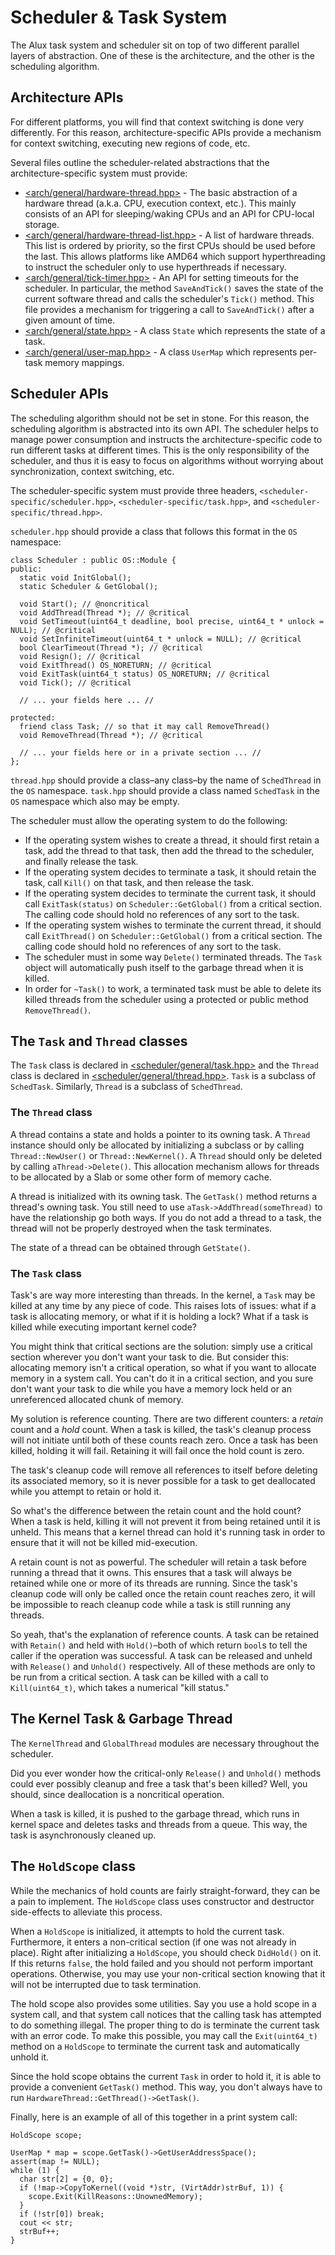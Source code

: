 # Scheduler & Task System

The Alux task system and scheduler sit on top of two different parallel layers of abstraction. One of these is the architecture, and the other is the scheduling algorithm.

## Architecture APIs

For different platforms, you will find that context switching is done very differently. For this reason, architecture-specific APIs provide a mechanism for context switching, executing new regions of code, etc.

Several files outline the scheduler-related abstractions that the architecture-specific system must provide:

 * [&lt;arch/general/hardware-thread.hpp&gt;](../src/arch/general/hardware-thread.hpp) - The basic abstraction of a hardware thread (a.k.a. CPU, execution context, etc.). This mainly consists of an API for sleeping/waking CPUs and an API for CPU-local storage.
 * [&lt;arch/general/hardware-thread-list.hpp&gt;](../src/arch/general/hardware-thread-list.hpp) - A list of hardware threads. This list is ordered by priority, so the first CPUs should be used before the last. This allows platforms like AMD64 which support hyperthreading to instruct the scheduler only to use hyperthreads if necessary.
 * [&lt;arch/general/tick-timer.hpp&gt;](../src/arch/general/tick-timer.hpp) - An API for setting timeouts for the scheduler. In particular, the method `SaveAndTick()` saves the state of the current software thread and calls the scheduler's `Tick()` method. This file provides a mechanism for triggering a call to `SaveAndTick()` after a given amount of time.
 * [&lt;arch/general/state.hpp&gt;](../src/arch/general/state.hpp) - A class `State` which represents the state of a task.
 * [&lt;arch/general/user-map.hpp&gt;](../src/arch/general/user-map.hpp) - A class `UserMap` which represents per-task memory mappings.

## Scheduler APIs

The scheduling algorithm should not be set in stone. For this reason, the scheduling algorithm is abstracted into its own API. The scheduler helps to manage power consumption and instructs the architecture-specific code to run different tasks at different times. This is the only responsibility of the scheduler, and thus it is easy to focus on algorithms without worrying about synchronization, context switching, etc.

The scheduler-specific system must provide three headers, `<scheduler-specific/scheduler.hpp>`, `<scheduler-specific/task.hpp>`, and `<scheduler-specific/thread.hpp>`.

`scheduler.hpp` should provide a class that follows this format in the `OS` namespace:

    class Scheduler : public OS::Module {
    public:
      static void InitGlobal();
	  static Scheduler & GetGlobal();
	  
	  void Start(); // @noncritical	  
	  void AddThread(Thread *); // @critical
	  void SetTimeout(uint64_t deadline, bool precise, uint64_t * unlock = NULL); // @critical
	  void SetInfiniteTimeout(uint64_t * unlock = NULL); // @critical
	  bool ClearTimeout(Thread *); // @critical
	  void Resign(); // @critical
	  void ExitThread() OS_NORETURN; // @critical
	  void ExitTask(uint64_t status) OS_NORETURN; // @critical
	  void Tick(); // @critical
	  
	  // ... your fields here ... //
	  
	protected:
	  friend class Task; // so that it may call RemoveThread()
	  void RemoveThread(Thread *); // @critical
      
      // ... your fields here or in a private section ... //
    };

`thread.hpp` should provide a class&ndash;any class&ndash;by the name of `SchedThread` in the `OS` namespace. `task.hpp` should provide a class named `SchedTask` in the `OS` namespace which also may be empty.

The scheduler must allow the operating system to do the following:

* If the operating system wishes to create a thread, it should first retain a task, add the thread to that task, then add the thread to the scheduler, and finally release the task.
* If the operating system decides to terminate a task, it should retain the task, call `Kill()` on that task, and then release the task.
* If the operating system decides to terminate the current task, it should call `ExitTask(status)` on `Scheduler::GetGlobal()` from a critical section. The calling code should hold no references of any sort to the task.
* If the operating system wishes to terminate the current thread, it should call `ExitThread()` on `Scheduler::GetGlobal()` from a critical section. The calling code should hold no references of any sort to the task.
* The scheduler must in some way `Delete()` terminated threads. The `Task` object will automatically push itself to the garbage thread when it is killed.
* In order for `~Task()` to work, a terminated task must be able to delete its killed threads from the scheduler using a protected or public method `RemoveThread()`.

## The `Task` and `Thread` classes

The `Task` class is declared in [&lt;scheduler/general/task.hpp&gt;](../src/scheduler/general/task.hpp) and the `Thread` class is declared in [&lt;scheduler/general/thread.hpp&gt;](../src/scheduler/general/thread.hpp). `Task` is a subclass of `SchedTask`. Similarly, `Thread` is a subclass of `SchedThread`.

### The `Thread` class

A thread contains a state and holds a pointer to its owning task. A `Thread` instance should only be allocated by initializing a subclass or by calling `Thread::NewUser()` or `Thread::NewKernel()`. A `Thread` should only be deleted by calling `aThread->Delete()`. This allocation mechanism allows for threads to be allocated by a Slab or some other form of memory cache.

A thread is initialized with its owning task. The `GetTask()` method returns a thread's owning task. You still need to use `aTask->AddThread(someThread)` to have the relationship go both ways. If you do not add a thread to a task, the thread will not be properly destroyed when the task terminates.

The state of a thread can be obtained through `GetState()`.

### The `Task` class

Task's are way more interesting than threads. In the kernel, a `Task` may be killed at any time by any piece of code. This raises lots of issues: what if a task is allocating memory, or what if it is holding a lock? What if a task is killed while executing important kernel code?

You might think that critical sections are the solution: simply use a critical section wherever you don't want your task to die. But consider this: allocating memory isn't a critical operation, so what if you want to allocate memory in a system call. You can't do it in a critical section, and you sure don't want your task to die while you have a memory lock held or an unreferenced allocated chunk of memory.

My solution is reference counting. There are two different counters: a *retain* count and a *hold* count. When a task is killed, the task's cleanup process will not initiate until both of these counts reach zero. Once a task has been killed, holding it will fail. Retaining it will fail once the hold count is zero.

The task's cleanup code will remove all references to itself before deleting its associated memory, so it is never possible for a task to get deallocated while you attempt to retain or hold it.

So what's the difference between the retain count and the hold count? When a task is held, killing it will not prevent it from being retained until it is unheld. This means that a kernel thread can hold it's running task in order to ensure that it will not be killed mid-execution.

A retain count is not as powerful. The scheduler will retain a task before running a thread that it owns. This ensures that a task will always be retained while one or more of its threads are running. Since the task's cleanup code will only be called once the retain count reaches zero, it will be impossible to reach cleanup code while a task is still running any threads.

So yeah, that's the explanation of reference counts. A task can be retained with `Retain()` and held with `Hold()`&ndash;both of which return `bool`s to tell the caller if the operation was successful. A task can be released and unheld with `Release()` and `Unhold()` respectively. All of these methods are only to be run from a critical section. A task can be killed with a call to `Kill(uint64_t)`, which takes a numerical "kill status."

## The Kernel Task & Garbage Thread

The `KernelThread` and `GlobalThread` modules are necessary throughout the scheduler.

Did you ever wonder how the critical-only `Release()` and `Unhold()` methods could ever possibly cleanup and free a task that's been killed? Well, you should, since deallocation is a noncritical operation.

When a task is killed, it is pushed to the garbage thread, which runs in kernel space and deletes tasks and threads from a queue. This way, the task is asynchronously cleaned up.

## The `HoldScope` class

While the mechanics of hold counts are fairly straight-forward, they can be a pain to implement. The `HoldScope` class uses constructor and destructor side-effects to alleviate this process.

When a `HoldScope` is initialized, it attempts to hold the current task. Furthermore, it enters a non-critical section (if one was not already in place). Right after initializing a `HoldScope`, you should check `DidHold()` on it. If this returns `false`, the hold failed and you should not perform important operations. Otherwise, you may use your non-critical section knowing that it will not be interrupted due to task termination.

The hold scope also provides some utilities. Say you use a hold scope in a system call, and that system call notices that the calling task has attempted to do something illegal. The proper thing to do is terminate the current task with an error code. To make this possible, you may call the `Exit(uint64_t)` method on a `HoldScope` to terminate the current task and automatically unhold it.

Since the hold scope obtains the current `Task` in order to hold it, it is able to provide a convenient `GetTask()` method. This way, you don't always have to run `HardwareThread::GetThread()->GetTask()`.

Finally, here is an example of all of this together in a print system call:

	HoldScope scope;
  
    UserMap * map = scope.GetTask()->GetUserAddressSpace();
    assert(map != NULL);
    while (1) {
      char str[2] = {0, 0};
      if (!map->CopyToKernel((void *)str, (VirtAddr)strBuf, 1)) {
        scope.Exit(KillReasons::UnownedMemory);
      }
      if (!str[0]) break;
      cout << str;
      strBuf++;
    }
